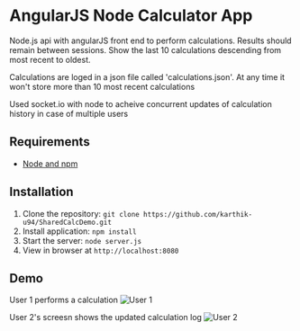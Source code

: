 # AngularJS Node Calculator App

Node.js api with angularJS front end to perform calculations.
Results should remain between sessions. Show the last 10 calculations descending from most recent to oldest.

Calculations are loged in a json file called 'calculations.json'. At any time it won't store more than 10 most recent calculations

Used socket.io with node to acheive concurrent updates of calculation history in case of multiple users


## Requirements

- [Node and npm](http://nodejs.org)

## Installation

1. Clone the repository: `git clone https://github.com/karthik-u94/SharedCalcDemo.git`
2. Install application: `npm install`
3. Start the server: `node server.js`
4. View in browser at `http://localhost:8080`

## Demo
User 1 performs a calculation
![User 1](https://imgur.com/3B4R8qs.png)

User 2's screesn shows the updated calculation log
![User 2](https://imgur.com/itfqypw.png)


